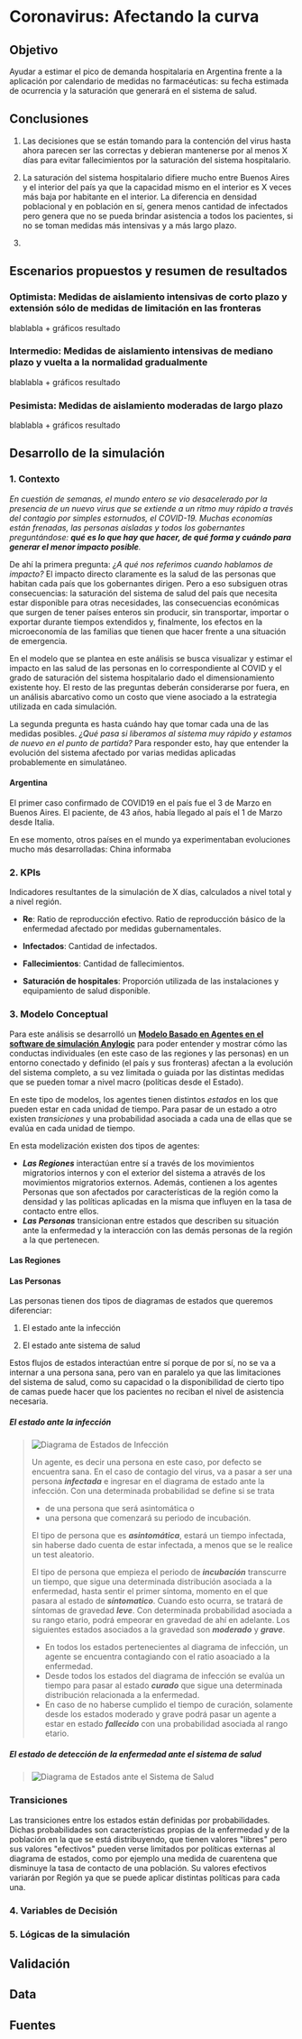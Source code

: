 # Coronavirus: Afectando la curva

## Objetivo

Ayudar a estimar el pico de demanda hospitalaria en Argentina frente a la aplicación por calendario de medidas no farmacéuticas: su fecha estimada de ocurrencia y la saturación que generará en el sistema de salud.

## Conclusiones

1. Las decisiones que se están tomando para la contención del virus hasta ahora parecen ser las correctas y debieran mantenerse por al menos X días para evitar fallecimientos por la saturación del sistema hospitalario.

2. La saturación del sistema hospitalario difiere mucho entre Buenos Aires y el interior del país ya que la capacidad mismo en el interior es X veces más baja por habitante en el interior. La diferencia en densidad poblacional y en población en sí, genera menos cantidad de infectados pero genera que no se pueda brindar asistencia a todos los pacientes, si no se toman medidas más intensivas y a más largo plazo.

3. 

## Escenarios propuestos y resumen de resultados

### Optimista: Medidas de aislamiento intensivas de corto plazo y extensión sólo de medidas de limitación en las fronteras  

blablabla + gráficos resultado

### Intermedio: Medidas de aislamiento intensivas de mediano plazo y vuelta a la normalidad gradualmente

blablabla + gráficos resultado

### Pesimista: Medidas de aislamiento moderadas de largo plazo 

blablabla + gráficos resultado

## Desarrollo de la simulación

### 1. Contexto

*En cuestión de semanas, el mundo entero se vio desacelerado por la presencia de un nuevo virus que se extiende a un ritmo muy rápido a través del contagio por simples estornudos, el COVID-19. Muchas economías están frenadas, las personas aisladas y todos los gobernantes preguntándose: **qué es lo que hay que hacer, de qué forma y cuándo para generar el menor impacto posible**.*

De ahí la primera pregunta: *¿A qué nos referimos cuando hablamos de impacto?* El impacto directo claramente es la salud de las personas que habitan cada país que los gobernantes dirigen. Pero a eso subsiguen otras consecuencias: la saturación del sistema de salud del país que necesita estar disponible para otras necesidades, las consecuencias económicas que surgen de tener países enteros sin producir, sin transportar, importar o exportar durante tiempos extendidos y, finalmente, los efectos en la microeconomía de las familias que tienen que hacer frente a una situación de emergencia.

En el modelo que se plantea en este análisis se busca visualizar y estimar el impacto en las salud de las personas en lo correspondiente al COVID y el grado de saturación del sistema hospitalario dado el dimensionamiento existente hoy. El resto de las preguntas deberán considerarse por fuera, en un análisis abarcativo como un costo que viene asociado a la estrategia utilizada en cada simulación.

La segunda pregunta es hasta cuándo hay que tomar cada una de las medidas posibles. *¿Qué pasa si liberamos al sistema muy rápido y estamos de nuevo en el punto de partida?* Para responder esto, hay que entender la evolución del sistema afectado por varias medidas aplicadas probablemente en simulatáneo.

#### Argentina

El primer caso confirmado de COVID19 en el país fue el 3 de Marzo en Buenos Aires. El paciente, de 43 años, había llegado al país el 1 de Marzo desde Italia.

En ese momento, otros países en el mundo ya experimentaban evoluciones mucho más desarrolladas: China informaba

### 2. KPIs

Indicadores resultantes de la simulación de X días, calculados a nivel total y a nivel región.

- **Re**: Ratio de reproducción efectivo. Ratio de reproducción básico de la enfermedad afectado por medidas gubernamentales.

- **Infectados**: Cantidad de infectados.

- **Fallecimientos**: Cantidad de fallecimientos.

- **Saturación de hospitales**: Proporción utilizada de las instalaciones y equipamiento de salud disponible.

### 3. Modelo Conceptual

Para este análisis se desarrolló un [**Modelo Basado en Agentes en el software de simulación Anylogic**](https://www.anylogic.com/use-of-simulation/agent-based-modeling/) para poder entender y mostrar cómo las conductas individuales (en este caso de las regiones y las personas) en un entorno conectado y definido (el país y sus fronteras) afectan a la evolución del sistema completo, a su vez limitada o guiada por las distintas medidas que se pueden tomar a nivel macro (políticas desde el Estado).

En este tipo de modelos, los agentes tienen distintos *estados* en los que pueden estar en cada unidad de tiempo. Para pasar de un estado a otro existen *transiciones* y una probabilidad asociada a cada una de ellas que se evalúa en cada unidad de tiempo.

En esta modelización existen dos tipos de agentes:  
- ***Las Regiones*** interactúan entre sí a través de los movimientos migratorios internos y con el exterior del sistema a através de los movimientos migratorios externos. Además, contienen a los agentes Personas que son afectados por características de la región como la densidad y las políticas aplicadas en la misma que influyen en la tasa de contacto entre ellos.
- ***Las Personas*** transicionan entre estados que describen su situación ante la enfermedad y la interacción con las demás personas de la región a la que pertenecen. 

#### Las Regiones

#### Las Personas 

Las personas tienen dos tipos de diagramas de estados que queremos diferenciar:

1. El estado ante la infección

2. El estado ante sistema de salud

Estos flujos de estados interactúan entre sí porque de por sí, no se va a internar a una persona sana, pero van en paralelo ya que las limitaciones del sistema de salud, como su capacidad o la disponibilidad de cierto tipo de camas puede hacer que los pacientes no reciban el nivel de asistencia necesaria.

##### El estado ante la infección

> ![Diagrama de Estados de Infección](/images/enfermedad.png)
>
> Un agente, es decir una persona en este caso, por defecto se encuentra sana. En el caso de contagio del virus, va a pasar a ser una 
persona ***infectada*** e ingresar en el diagrama de estado ante la infección.
> Con una determinada probabilidad se define si se trata 
> - de una persona que será asintomática o 
> - una persona que comenzará su periodo de incubación.
>
> El tipo de persona que es ***asintomática***, estará un tiempo infectada, sin haberse dado cuenta de estar infectada, a menos que se le realice un test aleatorio. 
>
> El tipo de persona que empieza el periodo de ***incubación*** transcurre un tiempo, que sigue una determinada distribución asociada a la enfermedad, hasta sentir el primer síntoma, momento en el que pasara al estado de ***síntomatico***. Cuando esto ocurra, se tratará de síntomas de gravedad ***leve***. Con determinada probabilidad asociada a su rango etario, podrá empeorar en gravedad de ahí en adelante. Los siguientes estados asociados a la gravedad son ***moderado*** y ***grave***. 
>
> * En todos los estados pertenecientes al diagrama de infección, un agente se encuentra contagiando con el ratio asoaciado a la enfermedad. 
> * Desde todos los estados del diagrama de infección se evalúa un tiempo para pasar al estado ***curado*** que sigue una determinada distribución relacionada a la enfermedad.
> * En caso de no haberse cumplido el tiempo de curación, solamente desde los estados moderado y grave podrá pasar un agente a estar en estado ***fallecido*** con una probabilidad asociada al rango etario.

##### El estado de detección de la enfermedad ante el sistema de salud

> ![Diagrama de Estados ante el Sistema de Salud](/images/detección.png)
>
> 

### Transiciones

Las transiciones entre los estados están definidas por probabilidades. Dichas probabilidades son características propias de la enfermedad y de la población en la que se está distribuyendo, que tienen valores "libres" pero sus valores "efectivos" pueden verse limitados por políticas externas al diagrama de estados, como por ejemplo una medida de cuarentena que disminuye la tasa de contacto de una población. Su valores efectivos variarán por Región ya que se puede aplicar distintas políticas para cada una.

### 4. Variables de Decisión

### 5. Lógicas de la simulación

## Validación

## Data

## Fuentes
